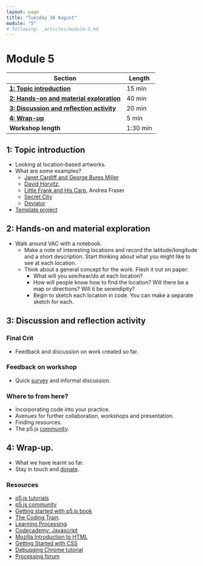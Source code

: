 ```yaml
---
layout: page
title: "Tuesday 16 August"
module: "5"
# following: _articles/module-5.md
---
```


# Module 5

| **Section**                                                                        | **Length** |
|------------------------------------------------------------------------------------|------------|
| [**1: Topic introduction**](#1-topic-introduction)                                 | 15 min     |
| [**2: Hands-on and material exploration**](#2-hands-on-and-material-exploration)   | 40 min     |
| [**3: Discussion and reflection activity**](#3-discussion-and-reflection-activity) | 20 min     |
| [**4: Wrap-up**](#4-wrap-up)                         | 5 min      |
| **Workshop length**                                                                | 1:30 min   |


## 1: Topic introduction
- Looking at location-based artworks.  
- What are some examples?
    - [Janet Cardiff and George Bures Miller](https://cardiffmiller.com/)
    - [David Horvitz](http://dismagazine.com/blog/80230/the-space-between-us-david-horvitz/), 
    - [Little Frank and His Carp](https://vimeo.com/56939001), Andrea Fraser
    - [Secret City](http://www.benmoren.com/projects/secret-city)
    - [Deviator](https://pvicollective.com/project/deviator/)
- [Template project](https://github.com/alisay/alisay.github.io/raw/main/docs/_articles/module-5/testLocation.zip)

## 2: Hands-on and material exploration
- Walk around VAC with a notebook. 
    - Make a note of interesting locations and record the latitude/longitude and a short description. Start thinking about what you might like to see at each location.
    - Think about a general concept for the work. Flesh it out on paper: 
        - What will you see/hear/do at each location?
        - How will people know how to find the location? Will there be a map or directions? Will it be serendipity? 
        - Begin to sketch each location in code. You can make a separate sketch for each. 

## 3: Discussion and reflection activity

### Final Crit
- Feedback and discussion on work created so far. 

### Feedback on workshop
- Quick [survey](https://docs.google.com/forms/d/e/1FAIpQLSfAe-Erx1CSyTPXBTJDXKyIG9rGYymA3yrnkpAynD-WgV14gQ/viewform?usp=sf_link) and informal discussion.

### Where to from here?
- Incorporating code into your practice.
- Avenues for further collaboration, workshops and presentation.
- Finding resources. 
- The p5.js [community](https://p5js.org/community/).

## 4: Wrap-up.
- What we have learnt so far.
- Stay in touch and [donate](https://www.paypal.com/pools/c/8MplVXEhkn).

### Resources
- [p5.js tutorials](https://p5js.org/learn/)
- [p5.js community](https://p5js.org/community/)
- [Getting started with p5.js book](https://www.amazon.com/Make-Interactive-Graphics-JavaScript-Processing/dp/1457186772)
- [The Coding Train](https://www.youtube.com/channel/UCvjgXvBlbQiydffZU7m1_aw).
- [Learning Processing](http://www.learningprocessing.com/).
- [Codecademy: Javascript](https://www.codecademy.com/catalog/language/javascript)
- [Mozilla Introduction to HTML](https://developer.mozilla.org/en-US/docs/Learn/HTML/Introduction_to_HTML)
- [Getting Started with CSS](https://developer.mozilla.org/en-US/docs/Learn/CSS/First_steps)
- [Debugging Chrome tutorial](https://developer.chrome.com/docs/extensions/mv3/tut_debugging/)
- [Processing forum](https://discourse.processing.org/)